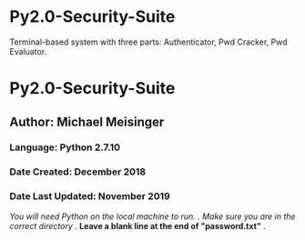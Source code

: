# Py2.0-Security-Suite
Terminal-based system with three parts: Authenticator, Pwd Cracker, Pwd Evaluator.


# Py2.0-Security-Suite
## Author: Michael Meisinger
### Language: Python 2.7.10
### Date Created: December 2018
### Date Last Updated: November 2019

*You will need Python on the local machine to run.* . 
*Make sure you are in the correct directory* . 
**Leave a blank line at the end of "password.txt"** . 
